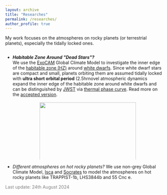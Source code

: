 ```yaml
---
layout: archive
title: "Researches"
permalink: /researches/
author_profile: true
---
```


My work focuses on the atmospheres on rocky planets (or terrestrial planets), especially the tidally locked ones.

<!--
** Add a scroll box**
<ul> is unordered list.
Each new list item starts with <li>.
-->

<div style="height:350px;overflow:auto;">
<b>  </b>
<ul>
	<li>
	<em><b>Habitable Zone Around "Dead Stars"?</b></em><br>
<!-- .... -->
    We use the <a href="https://github.com/storyofthewolf/ExoCAM">ExoCAM</a> Global Climate Model to investigate the inner edge of the <a href="https://science.nasa.gov/resource/what-is-the-habitable-zone/">habitable zone (HZ)</a> around <a href="https://en.wikipedia.org/wiki/White_dwarf">white dwarfs</a>. Since white dwarf stars are compact and small, planets orbiting them are assumed tidally locked with <b>ultra short orbital period</b> (2.5hr<P<4days). Our results suggest <b>novel atmospheric dynamics expand the inner edge of the habitable zone around white dwarfs</b> and can be distinguished by <a href="https://www.jwst.nasa.gov/">JWST</a> via <a href="https://en.wikipedia.org/wiki/Phase_curve_(astronomy)">thermal phase curve</a>. Read more on the <a href="https://arxiv.org/abs/2406.03189">accepted version</a>.<br><br>
    <div align="center">
    <img src="https://ruizhizhan.github.io/images/4rotatorTS.png" width="80%"><br>
    </div>
    <font color=grey size=2.5em>Surface temperature and zonal mean zonal wind as a function of rotation period. From left to right: bat rotator (P = 0.5 days; this work), compared to a rapid rotator (P = 2 days), Rhines rotator (P = 10 days), and slow rotator (P = 20 days).</font><br><br><br>
    <div align="center">
    <img src="https://ruizhizhan.github.io/images/RGHL.png" width="50%"><br>
    </div>
    <font color=grey size=2.5em> The Runaway Greenhouse Limit (RGHL) around white dwarfs, and comparison to previous studies. </font><br><br><br>
    <div align="center">
    <img src="https://ruizhizhan.github.io/images/regimes.png" width="50%"><br>
    </div>
    <font color=grey size=2.5em>Estimated rotation regimes inside the habitable zone of white dwarfs with different stellar temperatures, as a function of relative stellar flux.</font><br>
	</li>
<!-- .... -->
</ul>
</div>

- *Different atmospheres on hot rocky planets?* We use non-grey Global Climate Model, [Isca](https://execlim.github.io/Isca/) and [Socrates]( https://code.metoffice.gov.uk/trac/socrates) to model the atmospheres on hot rocky planets like TRAPPIST-1b, LHS3844b and 55 Cnc e.

<font color=grey>Last update: 24th August 2024</font>